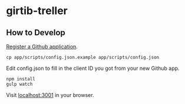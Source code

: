 # girtib-treller

## How to Develop

[Register a Github application](https://github.com/settings/applications/new).

    cp app/scripts/config.json.example app/scripts/config.json

Edit config.json to fill in the client ID you got from your new Github app.

    npm install
    gulp watch

Visit [localhost:3001](http://localhost:3001/) in your browser.
